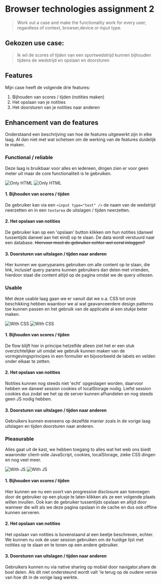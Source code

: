 # Browser technologies assignment 2
> Work out a case and make the functionality work for every user; regardless of context, browser,device or input type.

## Gekozen use case:
> Ik wil de scores of tijden van een sportwedstrijd kunnen bijhouden tijdens de wedstrijd en opslaan en doorsturen

## Features
Mijn case heeft de volgende drie features:
1. Bijhouden van scores / tijden (notities maken)
2. Het opslaan van je notities
3. Het doorsturen van je notities naar anderen

## Enhancement van de features
Onderstaand een beschrijving van hoe de features uitgewerkt zijn in elke laag. Al dan niet met wat schetsen om de werking van de features duidelijk te maken.

### Functional / reliable
Deze laag is bruikbaar voor alles en iedereen, dingen zien er voor geen meter uit maar de core functionaliteit is te gebruiken.

![Only HTML](git-assets/html-only-1.jpeg)
![Only HTML](git-assets/html-only-2.jpeg)

#### 1. Bijhouden van scores / tijden
De gebruiker kan via een `<input type="text" />` de naam van de wedstrijd neerzetten en in een `textarea` de uitslagen / tijden neerzetten.

#### 2. Het opslaan van notities
De gebruiker kan op een 'opslaan' button klikken om hun notities (danwel tussentijds danwel aan het eind) op te slaan. De data wordt verstuurd naar een database. ~~Hiervoor moet de gebruiker echter wel eerst inloggen?~~

#### 3. Doorsturen van uitslagen / tijden naar anderen
Hier kunnen we queryparams gebruiken om alle content op te slaan, die link, inclusief query params kunnen gebruikers dan delen met vrienden, hierdoor staat die content altijd op de pagina omdat we de query uitlezen.

### Usable
Met deze usable laag gaan we er vanuit dat we o.a. CSS tot onze beschikking hebben waardoor we al wat geavanceerdere design patterns toe kunnen passen en het gebruik van de applicatie al een stukje beter maken.

![With CSS](git-assets/with-css-1.jpeg)
![With CSS](git-assets/with-css-2.jpeg)

#### 1. Bijhouden van scores / tijden
De flow blijft hier in principe hetzelfde alleen ziet het er een stuk overzichtelijker uit omdat we gebruik kunnen maken van de vormgevingsprincipes in een formulier en bijvoorbeeld de labels en velden onder elkaar te zetten.

#### 2. Het opslaan van notities
Notities kunnen nog steeds niet 'echt' opgeslagen worden, daarvoor hebben we danwel session cookies of localStorage nodig. Liefst session cookies dus zodat we het op de server kunnen afhandelen en nog steeds geen JS nodig hebben.

#### 3. Doorsturen van uitslagen / tijden naar anderen
Gebruikers kunnen eveneens op dezelfde manier zoals in de vorige laag uitslagen en tijden doorsturen naar anderen.

### Pleasurable
Alles gaat uit de kast, we hebben toegang to alles wat het web ons biedt waaronder client-side JavaScript, cookies, localStorage, zieke CSS dingen en nog veel meer.

![With JS](git-assets/with-js-1.jpeg)
![With JS](git-assets/with-js-2.jpeg)

#### 1. Bijhouden van scores / tijden
Hier kunnen we nu een soort van progressive disclosure aan toevoegen door de gebruiker op een plusje te laten klikken als ze een volgende plaats willen invullen. Ook kan de gebruiker tussentijds opslaan en altijd door wanneer die wilt als we deze pagina opslaan in de cache en dus ook offline kunnen serveren.

#### 2. Het opslaan van notities
Het opslaan van notities is bovenstaand al een beetje beschreven, echter. We kunnen nu ook de user session gebruiken om de huidige lijst met notities op te slaan en te tonen op een andere gebruiker.

#### 3. Doorsturen van uitslagen / tijden naar anderen
Gebruikers kunnen nu via native sharing op mobiel door navigator.share de boel delen. Als dit niet ondersteund wordt valt 'ie terug op de oudere versie van hoe dit in de vorige laag werkte.